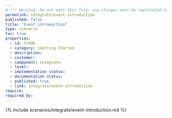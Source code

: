 ```yaml
---
# !!! Warning: Do not edit this file; any changes must be replicated in Excel !!!
permalink: integrate/event-introduction
published: false
title: "Event introduction"
type: scenario
toc: true
properties:
  - id: SC096
  - category: 1Getting Started
  - description:
  - customer:
  - component: integrate
  - level:
  - implementation status:
  - documentation status:
  - published: true
  - link: integrate/event-introduction
require:
required_by:
---
```


{% include scenarios/integrate/event-introduction.md %}
